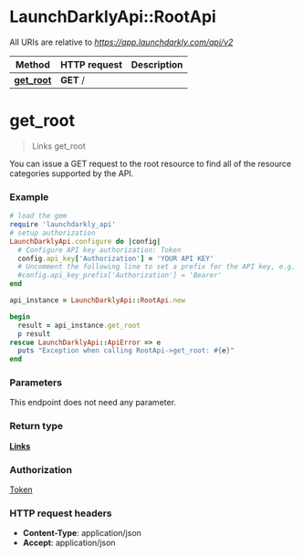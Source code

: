 # LaunchDarklyApi::RootApi

All URIs are relative to *https://app.launchdarkly.com/api/v2*

Method | HTTP request | Description
------------- | ------------- | -------------
[**get_root**](RootApi.md#get_root) | **GET** / | 


# **get_root**
> Links get_root



You can issue a GET request to the root resource to find all of the resource categories supported by the API.

### Example
```ruby
# load the gem
require 'launchdarkly_api'
# setup authorization
LaunchDarklyApi.configure do |config|
  # Configure API key authorization: Token
  config.api_key['Authorization'] = 'YOUR API KEY'
  # Uncomment the following line to set a prefix for the API key, e.g. 'Bearer' (defaults to nil)
  #config.api_key_prefix['Authorization'] = 'Bearer'
end

api_instance = LaunchDarklyApi::RootApi.new

begin
  result = api_instance.get_root
  p result
rescue LaunchDarklyApi::ApiError => e
  puts "Exception when calling RootApi->get_root: #{e}"
end
```

### Parameters
This endpoint does not need any parameter.

### Return type

[**Links**](Links.md)

### Authorization

[Token](../README.md#Token)

### HTTP request headers

 - **Content-Type**: application/json
 - **Accept**: application/json



